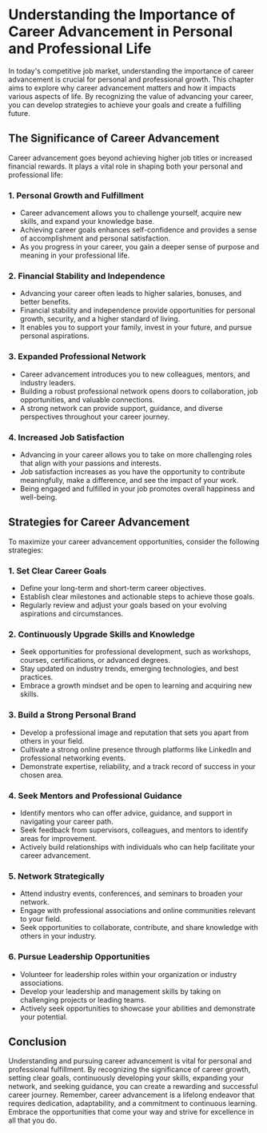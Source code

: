 Understanding the Importance of Career Advancement in Personal and Professional Life
===============================================================================================

In today's competitive job market, understanding the importance of career advancement is crucial for personal and professional growth. This chapter aims to explore why career advancement matters and how it impacts various aspects of life. By recognizing the value of advancing your career, you can develop strategies to achieve your goals and create a fulfilling future.

The Significance of Career Advancement
--------------------------------------

Career advancement goes beyond achieving higher job titles or increased financial rewards. It plays a vital role in shaping both your personal and professional life:

### 1. **Personal Growth and Fulfillment**

* Career advancement allows you to challenge yourself, acquire new skills, and expand your knowledge base.
* Achieving career goals enhances self-confidence and provides a sense of accomplishment and personal satisfaction.
* As you progress in your career, you gain a deeper sense of purpose and meaning in your professional life.

### 2. **Financial Stability and Independence**

* Advancing your career often leads to higher salaries, bonuses, and better benefits.
* Financial stability and independence provide opportunities for personal growth, security, and a higher standard of living.
* It enables you to support your family, invest in your future, and pursue personal aspirations.

### 3. **Expanded Professional Network**

* Career advancement introduces you to new colleagues, mentors, and industry leaders.
* Building a robust professional network opens doors to collaboration, job opportunities, and valuable connections.
* A strong network can provide support, guidance, and diverse perspectives throughout your career journey.

### 4. **Increased Job Satisfaction**

* Advancing in your career allows you to take on more challenging roles that align with your passions and interests.
* Job satisfaction increases as you have the opportunity to contribute meaningfully, make a difference, and see the impact of your work.
* Being engaged and fulfilled in your job promotes overall happiness and well-being.

Strategies for Career Advancement
---------------------------------

To maximize your career advancement opportunities, consider the following strategies:

### 1. **Set Clear Career Goals**

* Define your long-term and short-term career objectives.
* Establish clear milestones and actionable steps to achieve those goals.
* Regularly review and adjust your goals based on your evolving aspirations and circumstances.

### 2. **Continuously Upgrade Skills and Knowledge**

* Seek opportunities for professional development, such as workshops, courses, certifications, or advanced degrees.
* Stay updated on industry trends, emerging technologies, and best practices.
* Embrace a growth mindset and be open to learning and acquiring new skills.

### 3. **Build a Strong Personal Brand**

* Develop a professional image and reputation that sets you apart from others in your field.
* Cultivate a strong online presence through platforms like LinkedIn and professional networking events.
* Demonstrate expertise, reliability, and a track record of success in your chosen area.

### 4. **Seek Mentors and Professional Guidance**

* Identify mentors who can offer advice, guidance, and support in navigating your career path.
* Seek feedback from supervisors, colleagues, and mentors to identify areas for improvement.
* Actively build relationships with individuals who can help facilitate your career advancement.

### 5. **Network Strategically**

* Attend industry events, conferences, and seminars to broaden your network.
* Engage with professional associations and online communities relevant to your field.
* Seek opportunities to collaborate, contribute, and share knowledge with others in your industry.

### 6. **Pursue Leadership Opportunities**

* Volunteer for leadership roles within your organization or industry associations.
* Develop your leadership and management skills by taking on challenging projects or leading teams.
* Actively seek opportunities to showcase your abilities and demonstrate your potential.

Conclusion
----------

Understanding and pursuing career advancement is vital for personal and professional fulfillment. By recognizing the significance of career growth, setting clear goals, continuously developing your skills, expanding your network, and seeking guidance, you can create a rewarding and successful career journey. Remember, career advancement is a lifelong endeavor that requires dedication, adaptability, and a commitment to continuous learning. Embrace the opportunities that come your way and strive for excellence in all that you do.
